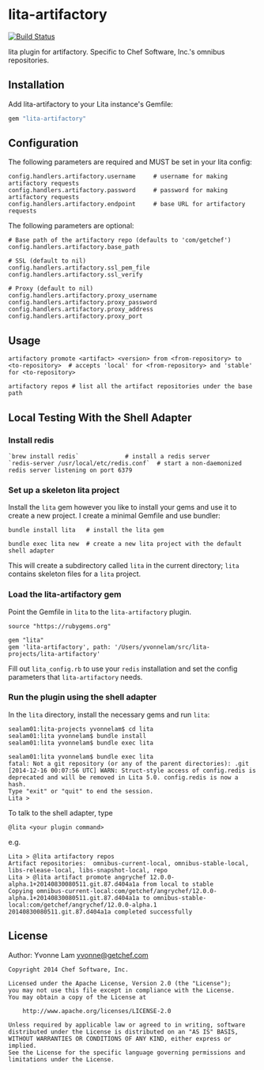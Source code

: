 # lita-artifactory
[![Build Status](https://travis-ci.org/chef/lita-artifactory.svg)](https://travis-ci.org/chef/lita-artifactory)

lita plugin for artifactory.  Specific to Chef Software, Inc.'s omnibus repositories.

## Installation

Add lita-artifactory to your Lita instance's Gemfile:

``` ruby
gem "lita-artifactory"
```


## Configuration

The following parameters are required and MUST be set in your lita config:

````
config.handlers.artifactory.username     # username for making artifactory requests
config.handlers.artifactory.password     # password for making artifactory requests
config.handlers.artifactory.endpoint     # base URL for artifactory requests
````

The following parameters are optional:

````
# Base path of the artifactory repo (defaults to 'com/getchef')
config.handlers.artifactory.base_path

# SSL (default to nil)
config.handlers.artifactory.ssl_pem_file
config.handlers.artifactory.ssl_verify

# Proxy (default to nil)
config.handlers.artifactory.proxy_username
config.handlers.artifactory.proxy_password
config.handlers.artifactory.proxy_address
config.handlers.artifactory.proxy_port
````
## Usage

````
artifactory promote <artifact> <version> from <from-repository> to <to-repository>  # accepts 'local' for <from-repository> and 'stable' for <to-repository>

artifactory repos # list all the artifact repositories under the base path
````
## Local Testing With the Shell Adapter
### Install redis
````
`brew install redis`             # install a redis server
`redis-server /usr/local/etc/redis.conf`  # start a non-daemonized redis server listening on port 6379
````

### Set up a skeleton lita project
Install the `lita` gem however you like to install your gems and use it to create a new project.  I create a minimal Gemfile and use bundler:
````
bundle install lita   # install the lita gem

bundle exec lita new  # create a new lita project with the default shell adapter
````
This will create a subdirectory called `lita` in the current directory; `lita` contains skeleton files for a `lita` project.

### Load the lita-artifactory gem
Point the Gemfile in `lita` to the `lita-artifactory` plugin.

````
source "https://rubygems.org"

gem "lita"
gem 'lita-artifactory', path: '/Users/yvonnelam/src/lita-projects/lita-artifactory'
````

Fill out `lita_config.rb` to use your `redis` installation and set the config parameters that `lita-artifactory` needs.

### Run the plugin using the shell adapter
In the `lita` directory, install the necessary gems and run `lita`:

````
sealam01:lita-projects yvonnelam$ cd lita
sealam01:lita yvonnelam$ bundle install
sealam01:lita yvonnelam$ bundle exec lita

sealam01:lita yvonnelam$ bundle exec lita
fatal: Not a git repository (or any of the parent directories): .git
[2014-12-16 00:07:56 UTC] WARN: Struct-style access of config.redis is deprecated and will be removed in Lita 5.0. config.redis is now a hash.
Type "exit" or "quit" to end the session.
Lita >
````

To talk to the shell adapter, type

`@lita <your plugin command>`

e.g.
````
Lita > @lita artifactory repos
Artifact repositories:  omnibus-current-local, omnibus-stable-local, libs-release-local, libs-snapshot-local, repo
Lita > @lita artifact promote angrychef 12.0.0-alpha.1+20140830080511.git.87.d404a1a from local to stable
Copying omnibus-current-local:com/getchef/angrychef/12.0.0-alpha.1+20140830080511.git.87.d404a1a to omnibus-stable-local:com/getchef/angrychef/12.0.0-alpha.1 20140830080511.git.87.d404a1a completed successfully
````

## License
Author:  Yvonne Lam <yvonne@getchef.com>

````
Copyright 2014 Chef Software, Inc.

Licensed under the Apache License, Version 2.0 (the "License");
you may not use this file except in compliance with the License.
You may obtain a copy of the License at

    http://www.apache.org/licenses/LICENSE-2.0

Unless required by applicable law or agreed to in writing, software
distributed under the License is distributed on an "AS IS" BASIS,
WITHOUT WARRANTIES OR CONDITIONS OF ANY KIND, either express or implied.
See the License for the specific language governing permissions and
limitations under the License.
````
